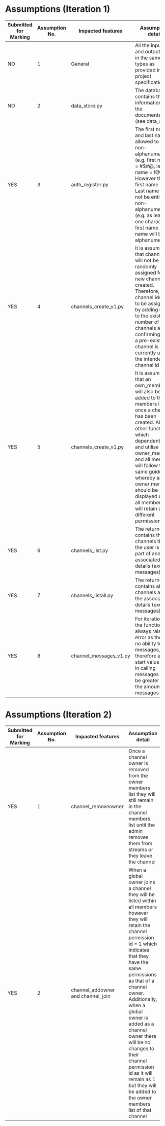 # Assumptions (Iteration 1)

Submitted for Marking | Assumption No. | Impacted features | Assumption detail
----------------------|----------------| ------------------|------------------
NO | 1 | General | All the inputs and outputs are in the same types as provided in the project specifications
NO | 2 | data_store.py | The database contains the information as in the documentation (see data_store)
YES | 3 | auth_register.py | The first name and last name is allowed to be non-alphanumeric (e.g. first name = #$#@, last name = !@$@). However the first name + Last name will not be entirely non-alphanumeric (e.g. as least one character in first name +last name will be alphanumeric)
YES | 4 | channels_create_v1.py | It is assumed that channel ids will not be randomly assigned for any new channels created. Therefore, channel ids are to be assigned by adding one to the existing number of channels after confirming that a pre-existing channel is not currently using the intended channel id
YES | 5 | channels_create_v1.py | It is assumed that an own_member will also be added to the all members list once a channel has been created. All other functions which dependent on and utilise owner_members and all members will follow the same guidelines whereby an owner member should be displayed under all members but will retain a different permission set
YES | 6 | channels_list.py | The returned list contains the channels that the user is a part of and the associated details (except messages)
YES | 7 | channels_listall.py | The returned list contains all the channels and the associated details (except messages)
YES | 8 | channel_messages_v1.py | For iteration 1 the function will always raise an error as there is no ability to add messages, therefore any start value used in calling messages will be greater than the amount of messages

# Assumptions (Iteration 2)

Submitted for Marking | Assumption No. | Impacted features | Assumption detail
----------------------|----------------| ------------------|------------------
YES | 1 | channel_removeowner | Once a channel owner is removed from the owner members list they will still remain in the channel members list until the admin removes them from streams or they leave the channel
YES | 2 | channel_addowner and channel_join | When a global owner joins a channel they will be listed within all members however they will retain the channel permission id = 1 which indicates that they have the same permissions as that of a channel owner. Additionally, when a global owner is added as a channel owner there will be no changes to their channel permission id as it will remain as 1 but they will be added to the owner members list of that channel